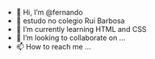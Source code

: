 - 👋 Hi, I’m @fernando
- 👀 estudo  no colegio Rui Barbosa
- 🌱 I’m currently learning HTML and CSS
- 💞️ I’m looking to collaborate on ...
- 📫 How to reach me ...

<!---
Ferprozin7/Ferprozin7 is a ✨ special ✨ repository because its `README.md` (this file) appears on your GitHub profile.
You can click the Preview link to take a look at your changes.
--->
